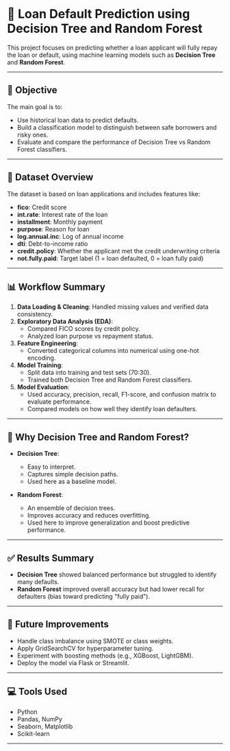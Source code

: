 # 🏦 Loan Default Prediction using Decision Tree and Random Forest

This project focuses on predicting whether a loan applicant will fully repay the loan or default, using machine learning models such as **Decision Tree** and **Random Forest**.

---

## 📌 Objective

The main goal is to:

- Use historical loan data to predict defaults.
- Build a classification model to distinguish between safe borrowers and risky ones.
- Evaluate and compare the performance of Decision Tree vs Random Forest classifiers.

---

## 📂 Dataset Overview

The dataset is based on loan applications and includes features like:

- **fico**: Credit score
- **int.rate**: Interest rate of the loan
- **installment**: Monthly payment
- **purpose**: Reason for loan
- **log.annual.inc**: Log of annual income
- **dti**: Debt-to-income ratio
- **credit.policy**: Whether the applicant met the credit underwriting criteria
- **not.fully.paid**: Target label (1 = loan defaulted, 0 = loan fully paid)

---

## 📊 Workflow Summary

1. **Data Loading & Cleaning**: Handled missing values and verified data consistency.
2. **Exploratory Data Analysis (EDA)**:
   - Compared FICO scores by credit policy.
   - Analyzed loan purpose vs repayment status.
3. **Feature Engineering**:
   - Converted categorical columns into numerical using one-hot encoding.
4. **Model Training**:
   - Split data into training and test sets (70:30).
   - Trained both Decision Tree and Random Forest classifiers.
5. **Model Evaluation**:
   - Used accuracy, precision, recall, F1-score, and confusion matrix to evaluate performance.
   - Compared models on how well they identify loan defaulters.

---

## 🧠 Why Decision Tree and Random Forest?

- **Decision Tree**:
  - Easy to interpret.
  - Captures simple decision paths.
  - Used here as a baseline model.

- **Random Forest**:
  - An ensemble of decision trees.
  - Improves accuracy and reduces overfitting.
  - Used here to improve generalization and boost predictive performance.

---

## ✅ Results Summary

- **Decision Tree** showed balanced performance but struggled to identify many defaults.
- **Random Forest** improved overall accuracy but had lower recall for defaulters (bias toward predicting "fully paid").

---

## 🔮 Future Improvements

- Handle class imbalance using SMOTE or class weights.
- Apply GridSearchCV for hyperparameter tuning.
- Experiment with boosting methods (e.g., XGBoost, LightGBM).
- Deploy the model via Flask or Streamlit.

---

## 💻 Tools Used

- Python
- Pandas, NumPy
- Seaborn, Matplotlib
- Scikit-learn

---


